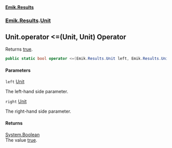 #### [Emik.Results](index.md 'index')
### [Emik.Results](Emik.Results.md 'Emik.Results').[Unit](Unit.md 'Emik.Results.Unit')

## Unit.operator <=(Unit, Unit) Operator

Returns [true](https://docs.microsoft.com/en-us/dotnet/csharp/language-reference/builtin-types/bool 'https://docs.microsoft.com/en-us/dotnet/csharp/language-reference/builtin-types/bool').

```csharp
public static bool operator <=(Emik.Results.Unit left, Emik.Results.Unit right);
```
#### Parameters

<a name='Emik.Results.Unit.op_LessThanOrEqual(Emik.Results.Unit,Emik.Results.Unit).left'></a>

`left` [Unit](Unit.md 'Emik.Results.Unit')

The left-hand side parameter.

<a name='Emik.Results.Unit.op_LessThanOrEqual(Emik.Results.Unit,Emik.Results.Unit).right'></a>

`right` [Unit](Unit.md 'Emik.Results.Unit')

The right-hand side parameter.

#### Returns
[System.Boolean](https://docs.microsoft.com/en-us/dotnet/api/System.Boolean 'System.Boolean')  
The value [true](https://docs.microsoft.com/en-us/dotnet/csharp/language-reference/builtin-types/bool 'https://docs.microsoft.com/en-us/dotnet/csharp/language-reference/builtin-types/bool').